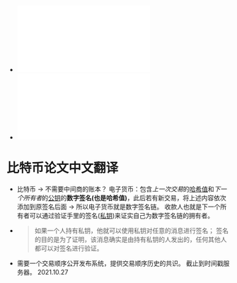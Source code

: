 - ![bitcoin.pdf](../assets/bitcoin_1637850671340_0.pdf)
- ![bitcoin_zh_cn.pdf](../assets/bitcoin_zh_cn_1637850655613_0.pdf)
# 比特币论文中文翻译
- 比特币 -> 不需要中间商的账本？
  电子货币：包含*上一次交易*的<u>哈希值</u>和*下一个所有者*的<u>公钥</u>的**数字签名(也是哈希值)**，此后若有新交易，将上述内容依次添加到原签名后面 -> 所以电子货币就是数字签名链。
  收款人也就是下一个所有者可以通过验证手里的签名(<u>私钥</u>)来证实自己为数字签名链的拥有者。
- > 如果一个人持有私钥，他就可以使用私钥对任意的消息进行签名；
  > 签名的目的是为了证明，该消息确实是由持有私钥的人发出的，任何其他人都可以对签名进行验证。
- 需要一个交易顺序公开发布系统，提供交易顺序历史的共识。
  截止到时间戳服务器。 2021.10.27